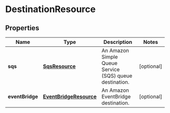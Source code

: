 
# DestinationResource

## Properties
Name | Type | Description | Notes
------------ | ------------- | ------------- | -------------
**sqs** | [**SqsResource**](SqsResource.md) | An Amazon Simple Queue Service (SQS) queue destination. |  [optional]
**eventBridge** | [**EventBridgeResource**](EventBridgeResource.md) | An Amazon EventBridge destination. |  [optional]



